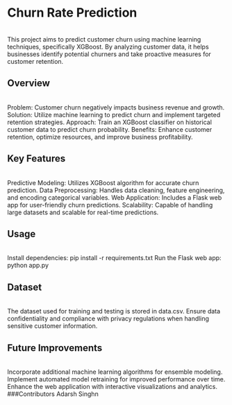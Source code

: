 <h1>Churn Rate Prediction</h1>
<br>
This project aims to predict customer churn using machine learning techniques, specifically XGBoost. By analyzing customer data, it helps businesses identify potential churners and take proactive measures for customer retention.
<br>
<h2>Overview</h2>
<br>
Problem: Customer churn negatively impacts business revenue and growth.
Solution: Utilize machine learning to predict churn and implement targeted retention strategies.
Approach: Train an XGBoost classifier on historical customer data to predict churn probability.
Benefits: Enhance customer retention, optimize resources, and improve business profitability.
<br>
<h2>Key Features</h2>
<br>
Predictive Modeling: Utilizes XGBoost algorithm for accurate churn prediction.
Data Preprocessing: Handles data cleaning, feature engineering, and encoding categorical variables.
Web Application: Includes a Flask web app for user-friendly churn predictions.
Scalability: Capable of handling large datasets and scalable for real-time predictions.
<br>
<h2>Usage</h2>
<br>
Install dependencies: pip install -r requirements.txt
Run the Flask web app: python app.py
<br>
<h2>Dataset</h2>
<br>
The dataset used for training and testing is stored in data.csv.
Ensure data confidentiality and compliance with privacy regulations when handling sensitive customer information.
<br>
<h2>Future Improvements</h2>
<br>
Incorporate additional machine learning algorithms for ensemble modeling.
Implement automated model retraining for improved performance over time.
Enhance the web application with interactive visualizations and analytics.
###Contributors
Adarsh Singhn
